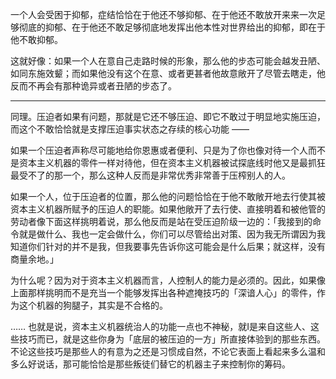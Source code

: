 一个人会受困于抑郁，症结恰恰在于他还不够抑郁、在于他还不敢放开来来一次足够彻底的抑郁、在于他还不敢足够彻底地发挥出他本性对世界给出的抑郁，即在于他不敢抑郁。

这就好像：如果一个人在意自己走路时候的形象，那么他的步态可能会越发丑陋、如同东施效颦；而如果他没有这个在意、或者更甚者他故意敞开了尽管去瞎走，他反而不再会有那种诡异或者丑陋的步态了。

------

同理。压迫者如果有问题，那就是它还不够压迫、即它不敢过于明显地实施压迫，而这个不敢恰恰就是支撑压迫事实状态之存续的核心功能 ——

如果一个压迫者声称尽可能地给你恩惠或者便利、只是为了你也像对待一个人而不是资本主义机器的零件一样对待他，但在资本主义机器被试探底线时他又是最抓狂最受不了的那一个，那么这种人反而是非常优秀非常善于压榨别人的人。

如果一个人，位于压迫者的位置，那么他的问题恰恰在于他不敢敞开地去行使其被资本主义机器所赋予的压迫人的职能。如果他敞开了去行使、直接明着和被他管的劳动者像下面这样挑明着说，那么他反而是站在受压迫阶级一边的：「我接到的命令就是做什么、我也一定会做什么，你们可以尽管给出对策、因为我无所谓因为我知道你们针对的并不是我，但我要事先告诉你这可能会是什么后果；就这样，没有商量余地。」

为什么呢？因为对于资本主义机器而言，人控制人的能力是必须的。因此，如果像上面那样挑明而不是充当一个能够发挥出各种遮掩技巧的「深谙人心」的零件，作为这个机器的狗腿子，其实是不合格的。

…… 也就是说，资本主义机器统治人的功能一点也不神秘，就I是来自这些人、这些技巧而已，就是这些你身为「底层的被压迫的一方」所直接体验到的那些东西。不论这些技巧是那些人的有意为之还是习惯成自然，不论它表面上看起来多么温和多么好说话，那可能恰恰是那些叛徒们替它的机器主子来控制你的筹码。

